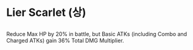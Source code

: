 # Lier Scarlet (상)

##

Reduce Max HP by 20% in battle, but Basic ATKs (including Combo and Charged ATKs) gain 36% Total DMG Multiplier.
